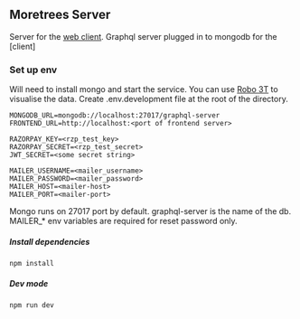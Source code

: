 ## Moretrees Server

Server for the [web client](https://github.com/shyamks/moretrees-client).
Graphql server plugged in to mongodb for the [client]

### Set up env 

Will need to install mongo and start the service. You can use [Robo 3T](https://robomongo.org/) to visualise the data.
Create .env.development file at the root of the directory.

```
MONGODB_URL=mongodb://localhost:27017/graphql-server
FRONTEND_URL=http://localhost:<port of frontend server>

RAZORPAY_KEY=<rzp_test_key>
RAZORPAY_SECRET=<rzp_test_secret>
JWT_SECRET=<some secret string>

MAILER_USERNAME=<mailer_username>
MAILER_PASSWORD=<mailer_password>
MAILER_HOST=<mailer-host>
MAILER_PORT=<mailer-port>
```

Mongo runs on 27017 port by default. graphql-server is the name of the db.
MAILER_* env variables are required for reset password only.


##### Install dependencies
```
npm install
```

##### Dev mode
```
npm run dev
```
